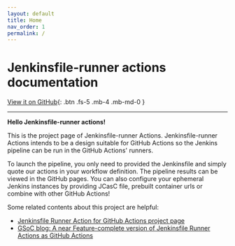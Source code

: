 ```yaml
---
layout: default
title: Home
nav_order: 1
permalink: /
---
```


# Jenkinsfile-runner actions documentation
[View it on GitHub](https://github.com/jenkinsci/jfr-action-doc){: .btn .fs-5 .mb-4 .mb-md-0 }

---
**Hello Jenkinsfile-runner actions!**

This is the project page of Jenkinsfile-runner Actions.
Jenkinsfile-runner Actions intends to be a design suitable for GitHub Actions so the Jenkins pipeline can be run in the GitHub Actions' runners.

To launch the pipeline, you only need to provided the Jenkinsfile and simply quote our actions in your workflow definition.
The pipeline results can be viewed in the GitHub pages.
You can also configure your ephemeral Jenkins instances by providing JCasC file, prebuilt container urls or combine with other GitHub Actions!

Some related contents about this project are helpful:
* [Jenkinsfile Runner Action for GitHub Actions project page](https://www.jenkins.io/projects/gsoc/2022/projects/jenkinsfile-runner-action-for-github-actions/)
* [GSoC blog: A near Feature-complete version of Jenkinsfile Runner Actions as GitHub Actions](https://www.jenkins.io/blog/2022/09/07/jenkinsfile-runner-as-github-actions/)
